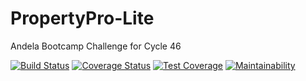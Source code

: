 # PropertyPro-Lite
Andela Bootcamp Challenge for Cycle 46

[![Build Status](https://travis-ci.org/suzzybliss/PropertyPro-Lite.svg?branch=develop)](https://travis-ci.org/suzzybliss/PropertyPro-Lite) [![Coverage Status](https://coveralls.io/repos/github/suzzybliss/PropertyPro-Lite/badge.svg)](https://coveralls.io/github/suzzybliss/PropertyPro-Lite)  [![Test Coverage](https://api.codeclimate.com/v1/badges/f82076aacd50b1389ac9/test_coverage)](https://codeclimate.com/github/suzzybliss/PropertyPro-Lite/test_coverage) [![Maintainability](https://api.codeclimate.com/v1/badges/f82076aacd50b1389ac9/maintainability)](https://codeclimate.com/github/suzzybliss/PropertyPro-Lite/maintainability)